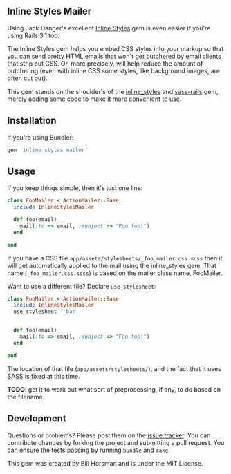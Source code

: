 ## Inline Styles Mailer

Using Jack Danger's excellent [Inline Styles](https://github.com/jackdanger/inline_styles) gem is even easier if you're using Rails 3.1 too.

The Inline Styles gem helps you embed CSS styles into your markup so that you can send pretty HTML emails that won't get butchered by email clients that strip out CSS. Or, more precisely, will help reduce the amount of butchering (even with inline CSS some styles, like background images, are often cut out).

This gem stands on the shoulder's of the [inline_styles](https://github.com/jackdanger/inline_styles) and [sass-rails](https://github.com/rails/sass-rails) gem, merely adding some code to make it more convenient to use.

## Installation

If you're using Bundler:

```ruby
gem 'inline_styles_mailer'
```

## Usage

If you keep things simple, then it's just one line:

```ruby
class FooMailer < ActionMailer::Base
  include InlineStylesMailer

  def foo(email)
    mail(:to => email, :subject => "Foo foo!")
  end

end
```

If you have a CSS file <code>app/assets/stylesheets/_foo_mailer.css.scss</code> then it will get automatically applied to the mail using the inline_styles gem. That name (<code>_foo_mailer.css.scss</code>) is based on the mailer class name, FooMailer.

Want to use a different file? Declare <code>use_stylesheet</code>:

```ruby
class FooMailer < ActionMailer::Base
  include InlineStylesMailer
  use_stylesheet '_bar'


  def foo(email)
    mail(:to => email, :subject => "Foo foo!")
  end

end
```

The location of that file (<code>app/assets/stylesheets/</code>), and the fact that it uses [SASS](http://sass-lang.com/) is fixed at this time.

<strong>TODO</strong>: get it to work out what sort of preprocessing, if any, to do based on the filename.

## Development

Questions or problems? Please post them on the [issue tracker](https://github.com/billhorsman/inline_styles_mailer/issues). You can contribute changes by forking the project and submitting a pull request. You can ensure the tests passing by running `bundle` and `rake`.

This gem was created by Bill Horsman and is under the MIT License.
